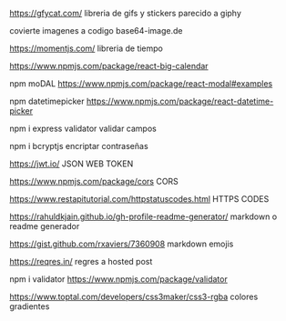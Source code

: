https://gfycat.com/  libreria de gifs y stickers parecido a giphy

covierte imagenes a codigo  base64-image.de

https://momentjs.com/ libreria de tiempo

https://www.npmjs.com/package/react-big-calendar

npm moDAL https://www.npmjs.com/package/react-modal#examples

npm datetimepicker https://www.npmjs.com/package/react-datetime-picker

npm i express validator validar campos

npm i bcryptjs encriptar contraseñas

https://jwt.io/ JSON WEB TOKEN

https://www.npmjs.com/package/cors CORS

https://www.restapitutorial.com/httpstatuscodes.html HTTPS CODES

https://rahuldkjain.github.io/gh-profile-readme-generator/ markdown o readme generador

https://gist.github.com/rxaviers/7360908  markdown emojis

https://reqres.in/ regres a hosted post

npm i validator https://www.npmjs.com/package/validator

https://www.toptal.com/developers/css3maker/css3-rgba colores gradientes

